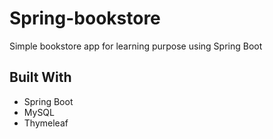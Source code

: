 # Spring-bookstore
Simple bookstore app for learning purpose using Spring Boot

## Built With

* Spring Boot
* MySQL
* Thymeleaf
